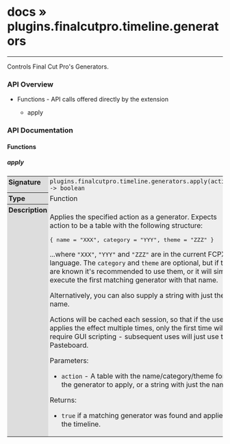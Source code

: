 # [docs](index.md) » plugins.finalcutpro.timeline.generators
---

Controls Final Cut Pro's Generators.

<style type="text/css">
	a { text-decoration: none; }
	a:hover { text-decoration: underline; }
	th { background-color: #DDDDDD; vertical-align: top; padding: 3px; }
	td { width: 100%; background-color: #EEEEEE; vertical-align: top; padding: 3px; }
	table { width: 100% ; border: 1px solid #0; text-align: left; }
	section > table table td { width: 0; }
</style>
<link rel="stylesheet" href="../../css/docs.css" type="text/css" media="screen" />
<h3>API Overview</h3>
<ul>
<li>Functions - API calls offered directly by the extension</li>
  <ul>
	<li><a href="#apply">apply</a></li>
  </ul>
</ul>
<h3>API Documentation</h3>
<h4 class="documentation-section">Functions</h4>
  <section id="apply">
	<h5><a href="#apply">apply</a></h5>
	<table>
	  <tr>
		<th>Signature</th>
		<td><code>plugins.finalcutpro.timeline.generators.apply(action) -&gt; boolean</code></td>
	  </tr>
	  <tr>
		<th>Type</th>
		<td>Function</td>
	  </tr>
	  <tr>
		<th>Description</th>
		<td><p>Applies the specified action as a generator. Expects action to be a table with the following structure:</p>
<div class="highlight"><pre><span></span><span class="p">{</span> <span class="n">name</span> <span class="o">=</span> <span class="s2">&quot;XXX&quot;</span><span class="p">,</span> <span class="n">category</span> <span class="o">=</span> <span class="s2">&quot;YYY&quot;</span><span class="p">,</span> <span class="n">theme</span> <span class="o">=</span> <span class="s2">&quot;ZZZ&quot;</span> <span class="p">}</span>
</pre></div>
<p>...where <code>"XXX"</code>, <code>"YYY"</code> and <code>"ZZZ"</code> are in the current FCPX language. The <code>category</code> and <code>theme</code> are optional,
but if they are known it's recommended to use them, or it will simply execute the first matching generator with that name.</p>
<p>Alternatively, you can also supply a string with just the name.</p>
<p>Actions will be cached each session, so that if the user applies the effect multiple times, only the first time will require
GUI scripting - subsequent uses will just use the Pasteboard.</p>
<p>Parameters:</p>
<ul>
<li><code>action</code>     - A table with the name/category/theme for the generator to apply, or a string with just the name.</li>
</ul>
<p>Returns:</p>
<ul>
<li><code>true</code> if a matching generator was found and applied to the timeline.</li>
</ul>
</td>
	  </tr>
	</table>
  </section>
